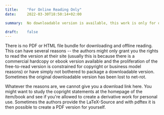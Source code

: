 ```yaml
---
title:    "For Online Reading Only"
date:     2022-03-30T18:50:14+02:00

summary:  No downloadable version is available, this work is only for online reading.

draft:    false
---
```


There is no PDF or HTML file bundle for downloading and offline
reading. This can have several reasons -- the authors might only grant
you the rights to read the version at their site (usually this is
because there is a commercial hardcopy or ebook version available and
the proliferation of the free-to-read version is constrained for
copyright or business model reasons) or have simply not bothered to
package a downloadable version. Sometimes the original downloadable
version has been lost to net-rot.

Whatever the reasons are, we cannot give you a download link here. You
might want to study the copright statements at the homepage of the
item/book and see if you're allowed to create a derivative work for
personal use. Sometimes the authors provide the LaTeX-Source and with
pdftex it is then possible to create a PDF version for yourself.
